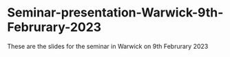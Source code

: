 # Seminar-presentation-Warwick-9th-Februrary-2023
These are the slides for the seminar in Warwick on 9th Februrary 2023
